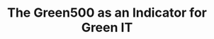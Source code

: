 ---
category: supercomputing
title: "The Green500 as an Indicator for Green IT"
description: "In recent years the list of the 500 most efficient supercomputers has gained importance and could be seen as an indicator for Green IT in general."
questions:
  - What requirements need to be fulfilled to enter the Green 500?
  - How can this list be seen as an indicator for Green IT?
  - What overlap exists between supercomputers and ordinary computers?
  - Why is Green IT necessary?
  - What trends can be observed and how do these trends usually develop?
literature:
  - HPC-Power-Efficiency-and-the-Green500
  - The-Importance-of-Being-Low-Power-in-High-Performance-Computing
  - Cooling-the-Data-Center
  - Making-a-Case-for-Efficient-Supercomputing
scheduled: 2016-08-26 10:15:00
---